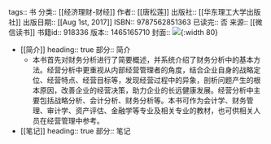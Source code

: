 tags:: 书
分类:: [[经济理财-财经]]
作者:: [[唐松莲]]
出版社:: [[华东理工大学出版社]]
出版日期:: [[Aug 1st, 2017]]
ISBN:: 9787562851363
已读完:: 否
来源:: [[微信读书]]
书籍id:: 918336
版本:: 1465165710
封面:: ![](https://cdn.weread.qq.com/weread/cover/22/YueWen_918336/s_YueWen_918336.jpg){:width 80}

- [[简介]]
  heading:: true
  部分:: 简介
	- 本书首先对财务分析进行了简要概述，并系统介绍了财务分析中的基本方法。经营分析中更重视从内部经营管理者的角度，结合企业自身的战略定位、经营特点、经营目标等，发现经营过程中的异象，剖析问题产生的根本原因，改善企业的经营决策，助力企业的长远健康发展。经营分析中主要包括战略分析、会计分析、财务分析等。本书可作为会计学、财务管理、审计学、资产评估、金融学等专业及相关专业的教材，也可供相关人员在经营管理中参考。
- [[笔记]]
  heading:: true
  部分:: 笔记